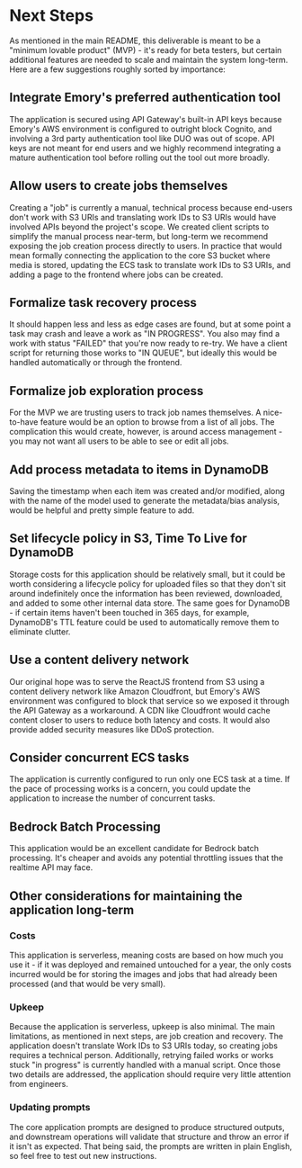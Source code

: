 # Next Steps

As mentioned in the main README, this deliverable is meant to be a "minimum lovable product" (MVP) - it's ready for beta testers, but certain additional features are needed to scale and maintain the system long-term. Here are a few suggestions roughly sorted by importance:

## Integrate Emory's preferred authentication tool

The application is secured using API Gateway's built-in API keys because Emory's AWS environment is configured to outright block Cognito, and involving a 3rd party authentication tool like DUO was out of scope. API keys are not meant for end users and we highly recommend integrating a mature authentication tool before rolling out the tool out more broadly.

## Allow users to create jobs themselves

Creating a "job" is currently a manual, technical process because end-users don't work with S3 URIs and translating work IDs to S3 URIs would have involved APIs beyond the project's scope. We created client scripts to simplify the manual process near-term, but long-term we recommend exposing the job creation process directly to users. In practice that would mean formally connecting the application to the core S3 bucket where media is stored, updating the ECS task to translate work IDs to S3 URIs, and adding a page to the frontend where jobs can be created.

## Formalize task recovery process

It should happen less and less as edge cases are found, but at some point a task may crash and leave a work as "IN PROGRESS". You also may find a work with status "FAILED" that you're now ready to re-try. We have a client script for returning those works to "IN QUEUE", but ideally this would be handled automatically or through the frontend.

## Formalize job exploration process

For the MVP we are trusting users to track job names themselves. A nice-to-have feature would be an option to browse from a list of all jobs. The complication this would create, however, is around access management - you may not want all users to be able to see or edit all jobs.


## Add process metadata to items in DynamoDB

Saving the timestamp when each item was created and/or modified, along with the name of the model used to generate the metadata/bias analysis, would be helpful and pretty simple feature to add.


## Set lifecycle policy in S3, Time To Live for DynamoDB

Storage costs for this application should be relatively small, but it could be worth considering a lifecycle policy for uploaded files so that they don't sit around indefinitely once the information has been reviewed, downloaded, and added to some other internal data store. The same goes for DynamoDB - if certain items haven't been touched in 365 days, for example, DynamoDB's TTL feature could be used to automatically remove them to eliminate clutter.


## Use a content delivery network

Our original hope was to serve the ReactJS frontend from S3 using a content delivery network like Amazon Cloudfront, but Emory's AWS environment was configured to block that service so we exposed it through the API Gateway as a workaround. A CDN like Cloudfront would cache content closer to users to reduce both latency and costs. It would also provide added security measures like DDoS protection.


## Consider concurrent ECS tasks

The application is currently configured to run only one ECS task at a time. If the pace of processing works is a concern, you could update the application to increase the number of concurrent tasks.


## Bedrock Batch Processing

This application would be an excellent candidate for Bedrock batch processing. It's cheaper and avoids any potential throttling issues that the realtime API may face.


## Other considerations for maintaining the application long-term

### Costs

This application is serverless, meaning costs are based on how much you use it - if it was deployed and remained untouched for a year, the only costs incurred would be for storing the images and jobs that had already been processed (and that would be very small).

### Upkeep

Because the application is serverless, upkeep is also minimal. The main limitations, as mentioned in next steps, are job creation and recovery. The application doesn't translate Work IDs to S3 URIs today, so creating jobs requires a technical person. Additionally, retrying failed works or works stuck "in progress" is currently handled with a manual script. Once those two details are addressed, the application should require very little attention from engineers.

### Updating prompts

The core application prompts are designed to produce structured outputs, and downstream operations will validate that structure and throw an error if it isn't as expected. That being said, the prompts are written in plain English, so feel free to test out new instructions.
